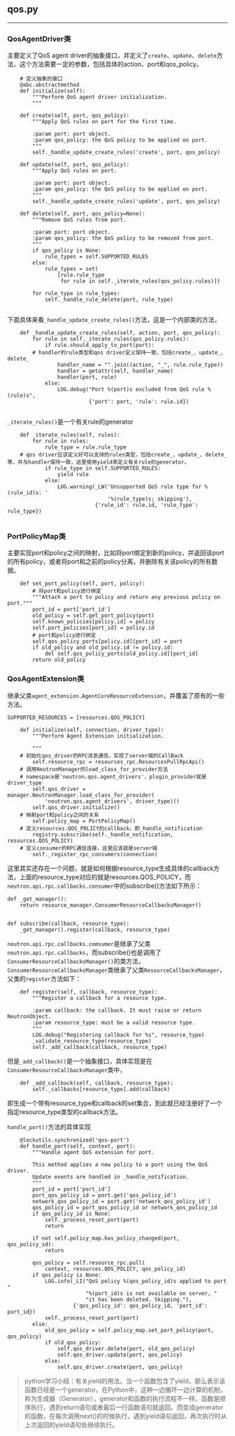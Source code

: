 ## **qos.py**
------------------------

### **QosAgentDriver类**

主要定义了QoS agent driver的抽象接口，并定义了`create`、`update`、`delete`方法，这个方法需要一定的参数，包括具体的action、port和qos_policy。


```
	# 定义抽象的接口
    @abc.abstractmethod
    def initialize(self):
        """Perform QoS agent driver initialization.
        """

    def create(self, port, qos_policy):
        """Apply QoS rules on port for the first time.

        :param port: port object.
        :param qos_policy: the QoS policy to be applied on port.
        """
        self._handle_update_create_rules('create', port, qos_policy)

    def update(self, port, qos_policy):
        """Apply QoS rules on port.

        :param port: port object.
        :param qos_policy: the QoS policy to be applied on port.
        """
        self._handle_update_create_rules('update', port, qos_policy)

    def delete(self, port, qos_policy=None):
        """Remove QoS rules from port.

        :param port: port object.
        :param qos_policy: the QoS policy to be removed from port.
        """
        if qos_policy is None:
            rule_types = self.SUPPORTED_RULES
        else:
            rule_types = set(
                [rule.rule_type
                 for rule in self._iterate_rules(qos_policy.rules)])

        for rule_type in rule_types:
            self._handle_rule_delete(port, rule_type)


```

下面具体来看`_handle_update_create_rules()`方法，这是一个内部类的方法，

```
    def _handle_update_create_rules(self, action, port, qos_policy):
        for rule in self._iterate_rules(qos_policy.rules):
            if rule.should_apply_to_port(port):
		# handler的rule类型和qos driver定义保持一致，包括create_、update_、delete_
                handler_name = "".join((action, "_", rule.rule_type))
                handler = getattr(self, handler_name)
                handler(port, rule)
            else:
                LOG.debug("Port %(port)s excluded from QoS rule %(rule)s",
                          {'port': port, 'rule': rule.id})


```


`_iterate_rules()`是一个有关rule的generator


```
    def _iterate_rules(self, rules):
        for rule in rules:
            rule_type = rule.rule_type
	# qos driver应该定义好可以支持的rules类型，包括create_、update_、delete_等，并与handler保持一致，这里使用yield来定义有关rule的generator。
            if rule_type in self.SUPPORTED_RULES:
                yield rule
            else:
                LOG.warning(_LW('Unsupported QoS rule type for %(rule_id)s: '
                                '%(rule_type)s; skipping'),
                            {'rule_id': rule.id, 'rule_type': rule_type})


```


### **PortPolicyMap类**

主要实现port和policy之间的映射，比如将port绑定到新的policy，并返回该port的所有policy，或者将port和之前的policy分离，并删除有关该policy的所有数据。


```
    def set_port_policy(self, port, policy):
		# 将port和policy进行绑定
        """Attach a port to policy and return any previous policy on port."""
        port_id = port['port_id']
        old_policy = self.get_port_policy(port)
        self.known_policies[policy.id] = policy
        self.port_policies[port_id] = policy.id
		# port和policy进行绑定
        self.qos_policy_ports[policy.id][port_id] = port
        if old_policy and old_policy.id != policy.id:
            del self.qos_policy_ports[old_policy.id][port_id]
        return old_policy

```



### **QosAgentExtension类**

继承父类`agent_extension.AgentCoreResourceExtension`，并覆盖了原有的一些方法。

```
SUPPORTED_RESOURCES = [resources.QOS_POLICY]
```


```
    def initialize(self, connection, driver_type):
        """Perform Agent Extension initialization.

        """
	# 初始化qos_driver的RPC消息通信，实现了server端的CallBack
        self.resource_rpc = resources_rpc.ResourcesPullRpcApi()
	# 调用NeutronManager的load_class_for_provider方法
	# namespace是'neutron.qos.agent_drivers'，plugin_provider就是driver_type
        self.qos_driver = manager.NeutronManager.load_class_for_provider(
            'neutron.qos.agent_drivers', driver_type)()
        self.qos_driver.initialize()
	# 映射port和policy之间的关系
        self.policy_map = PortPolicyMap()
	# 定义resources.QOS_POLICY的callback，即_handle_notification
        registry.subscribe(self._handle_notification, resources.QOS_POLICY)
	# 定义consumer的RPC通信连接，这里应该就是server端
        self._register_rpc_consumers(connection)

```

这里其实还存在一个问题，就是如何根据resource_type生成具体的callback方法，上面的resource_type对应的就是resources.QOS_POLICY，而`neutron.api.rpc.callbacks.consumer`中的subscribe()方法如下所示：

```
def _get_manager():
    return resource_manager.ConsumerResourceCallbacksManager()


def subscribe(callback, resource_type):
    _get_manager().register(callback, resource_type)

```
`neutron.api.rpc.callbacks.comsumer`是继承了父类`neutron.api.rpc.callbacks`，而subscribe()也是调用了`ConsumerResourceCallbacksManager()`的类方法，`ConsumerResourceCallbacksManager`类继承了父类`ResourceCallbacksManager`，父类的`register`方法如下：

```
    def register(self, callback, resource_type):
        """Register a callback for a resource type.

        :param callback: the callback. It must raise or return NeutronObject.
        :param resource_type: must be a valid resource type.
        """
        LOG.debug("Registering callback for %s", resource_type)
        _validate_resource_type(resource_type)
        self._add_callback(callback, resource_type)

```

但是`_add_callback()`是一个抽象接口，具体实现是在`ConsumerResourceCallbacksManager`类中，

```
    def _add_callback(self, callback, resource_type):
        self._callbacks[resource_type].add(callback)

```
即生成一个带有resource_type和callback的set集合，到此就已经注册好了一个指定resource_type类型的callback方法。







`handle_port()`方法的具体实现

```
    @lockutils.synchronized('qos-port')
    def handle_port(self, context, port):
        """Handle agent QoS extension for port.

        This method applies a new policy to a port using the QoS driver.
        Update events are handled in _handle_notification.
        """
        port_id = port['port_id']
        port_qos_policy_id = port.get('qos_policy_id')
        network_qos_policy_id = port.get('network_qos_policy_id')
        qos_policy_id = port_qos_policy_id or network_qos_policy_id
        if qos_policy_id is None:
            self._process_reset_port(port)
            return

        if not self.policy_map.has_policy_changed(port, qos_policy_id):
            return

        qos_policy = self.resource_rpc.pull(
            context, resources.QOS_POLICY, qos_policy_id)
        if qos_policy is None:
            LOG.info(_LI("QoS policy %(qos_policy_id)s applied to port "
                         "%(port_id)s is not available on server, "
                         "it has been deleted. Skipping."),
                     {'qos_policy_id': qos_policy_id, 'port_id': port_id})
            self._process_reset_port(port)
        else:
            old_qos_policy = self.policy_map.set_port_policy(port, qos_policy)
            if old_qos_policy:
                self.qos_driver.delete(port, old_qos_policy)
                self.qos_driver.update(port, qos_policy)
            else:
                self.qos_driver.create(port, qos_policy)

```



> python学习小结：有关yield的用法。当一个函数包含了yield，那么表示该函数已经是一个generator。在Python中，这种一边循环一边计算的机制，称为生成器（Generator），generator和函数的执行流程不一样。函数是顺序执行，遇到return语句或者最后一行函数语句就返回。而变成generator的函数，在每次调用next()的时候执行，遇到yield语句返回，再次执行时从上次返回的yield语句处继续执行。
